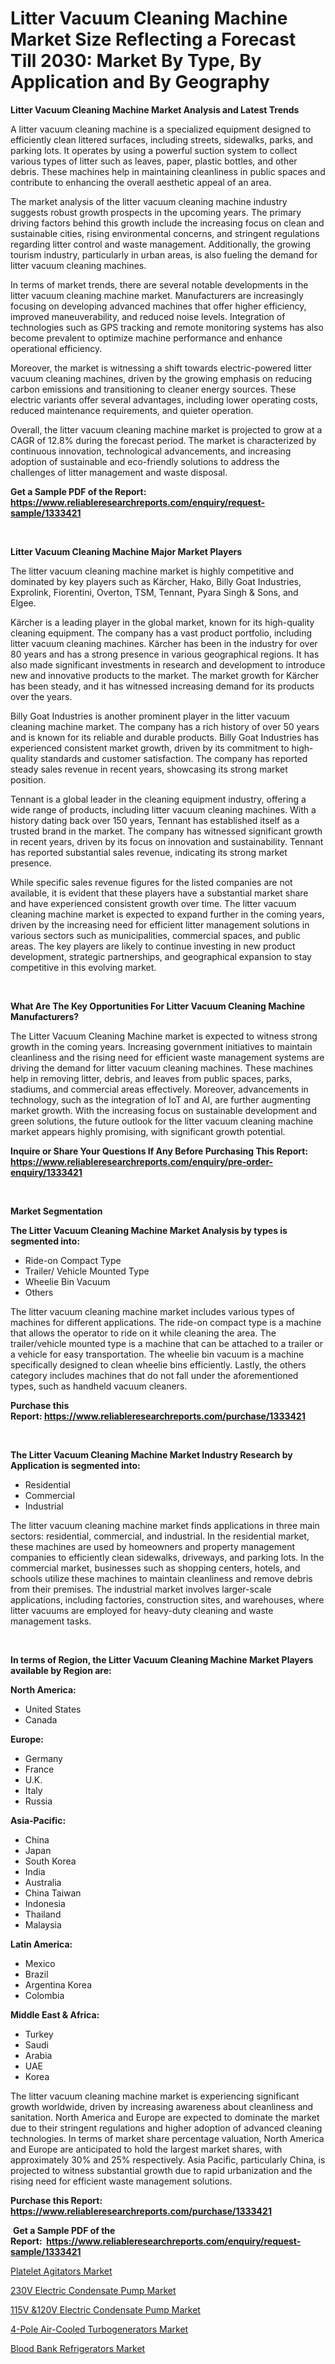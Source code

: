 <p><h1>Litter Vacuum Cleaning Machine Market Size Reflecting a Forecast Till 2030: Market By Type, By Application and By Geography</h1></p><p><strong>Litter Vacuum Cleaning Machine Market Analysis and Latest Trends</strong></p>
<p><p>A litter vacuum cleaning machine is a specialized equipment designed to efficiently clean littered surfaces, including streets, sidewalks, parks, and parking lots. It operates by using a powerful suction system to collect various types of litter such as leaves, paper, plastic bottles, and other debris. These machines help in maintaining cleanliness in public spaces and contribute to enhancing the overall aesthetic appeal of an area.</p><p>The market analysis of the litter vacuum cleaning machine industry suggests robust growth prospects in the upcoming years. The primary driving factors behind this growth include the increasing focus on clean and sustainable cities, rising environmental concerns, and stringent regulations regarding litter control and waste management. Additionally, the growing tourism industry, particularly in urban areas, is also fueling the demand for litter vacuum cleaning machines.</p><p>In terms of market trends, there are several notable developments in the litter vacuum cleaning machine market. Manufacturers are increasingly focusing on developing advanced machines that offer higher efficiency, improved maneuverability, and reduced noise levels. Integration of technologies such as GPS tracking and remote monitoring systems has also become prevalent to optimize machine performance and enhance operational efficiency.</p><p>Moreover, the market is witnessing a shift towards electric-powered litter vacuum cleaning machines, driven by the growing emphasis on reducing carbon emissions and transitioning to cleaner energy sources. These electric variants offer several advantages, including lower operating costs, reduced maintenance requirements, and quieter operation.</p><p>Overall, the litter vacuum cleaning machine market is projected to grow at a CAGR of 12.8% during the forecast period. The market is characterized by continuous innovation, technological advancements, and increasing adoption of sustainable and eco-friendly solutions to address the challenges of litter management and waste disposal.</p></p>
<p><strong>Get a Sample PDF of the Report:&nbsp; <a href="https://www.reliableresearchreports.com/enquiry/request-sample/1333421">https://www.reliableresearchreports.com/enquiry/request-sample/1333421</a></strong></p>
<p>&nbsp;</p>
<p><strong>Litter Vacuum Cleaning Machine Major Market Players</strong></p>
<p><p>The litter vacuum cleaning machine market is highly competitive and dominated by key players such as Kärcher, Hako, Billy Goat Industries, Exprolink, Fiorentini, Overton, TSM, Tennant, Pyara Singh & Sons, and Elgee. </p><p>Kärcher is a leading player in the global market, known for its high-quality cleaning equipment. The company has a vast product portfolio, including litter vacuum cleaning machines. Kärcher has been in the industry for over 80 years and has a strong presence in various geographical regions. It has also made significant investments in research and development to introduce new and innovative products to the market. The market growth for Kärcher has been steady, and it has witnessed increasing demand for its products over the years.</p><p>Billy Goat Industries is another prominent player in the litter vacuum cleaning machine market. The company has a rich history of over 50 years and is known for its reliable and durable products. Billy Goat Industries has experienced consistent market growth, driven by its commitment to high-quality standards and customer satisfaction. The company has reported steady sales revenue in recent years, showcasing its strong market position.</p><p>Tennant is a global leader in the cleaning equipment industry, offering a wide range of products, including litter vacuum cleaning machines. With a history dating back over 150 years, Tennant has established itself as a trusted brand in the market. The company has witnessed significant growth in recent years, driven by its focus on innovation and sustainability. Tennant has reported substantial sales revenue, indicating its strong market presence.</p><p>While specific sales revenue figures for the listed companies are not available, it is evident that these players have a substantial market share and have experienced consistent growth over time. The litter vacuum cleaning machine market is expected to expand further in the coming years, driven by the increasing need for efficient litter management solutions in various sectors such as municipalities, commercial spaces, and public areas. The key players are likely to continue investing in new product development, strategic partnerships, and geographical expansion to stay competitive in this evolving market.</p></p>
<p>&nbsp;</p>
<p><strong>What Are The Key Opportunities For Litter Vacuum Cleaning Machine Manufacturers?</strong></p>
<p><p>The Litter Vacuum Cleaning Machine market is expected to witness strong growth in the coming years. Increasing government initiatives to maintain cleanliness and the rising need for efficient waste management systems are driving the demand for litter vacuum cleaning machines. These machines help in removing litter, debris, and leaves from public spaces, parks, stadiums, and commercial areas effectively. Moreover, advancements in technology, such as the integration of IoT and AI, are further augmenting market growth. With the increasing focus on sustainable development and green solutions, the future outlook for the litter vacuum cleaning machine market appears highly promising, with significant growth potential.</p></p>
<p><strong>Inquire or Share Your Questions If Any Before Purchasing This Report: <a href="https://www.reliableresearchreports.com/enquiry/pre-order-enquiry/1333421">https://www.reliableresearchreports.com/enquiry/pre-order-enquiry/1333421</a></strong></p>
<p>&nbsp;</p>
<p><strong>Market Segmentation</strong></p>
<p><strong>The Litter Vacuum Cleaning Machine Market Analysis by types is segmented into:</strong></p>
<p><ul><li>Ride-on Compact Type</li><li>Trailer/ Vehicle Mounted Type</li><li>Wheelie Bin Vacuum</li><li>Others</li></ul></p>
<p><p>The litter vacuum cleaning machine market includes various types of machines for different applications. The ride-on compact type is a machine that allows the operator to ride on it while cleaning the area. The trailer/vehicle mounted type is a machine that can be attached to a trailer or a vehicle for easy transportation. The wheelie bin vacuum is a machine specifically designed to clean wheelie bins efficiently. Lastly, the others category includes machines that do not fall under the aforementioned types, such as handheld vacuum cleaners.</p></p>
<p><strong>Purchase this Report:&nbsp;<a href="https://www.reliableresearchreports.com/purchase/1333421">https://www.reliableresearchreports.com/purchase/1333421</a></strong></p>
<p>&nbsp;</p>
<p><strong>The Litter Vacuum Cleaning Machine Market Industry Research by Application is segmented into:</strong></p>
<p><ul><li>Residential</li><li>Commercial</li><li>Industrial</li></ul></p>
<p><p>The litter vacuum cleaning machine market finds applications in three main sectors: residential, commercial, and industrial. In the residential market, these machines are used by homeowners and property management companies to efficiently clean sidewalks, driveways, and parking lots. In the commercial market, businesses such as shopping centers, hotels, and schools utilize these machines to maintain cleanliness and remove debris from their premises. The industrial market involves larger-scale applications, including factories, construction sites, and warehouses, where litter vacuums are employed for heavy-duty cleaning and waste management tasks.</p></p>
<p>&nbsp;</p>
<p><strong>In terms of Region, the Litter Vacuum Cleaning Machine Market Players available by Region are:</strong></p>
<p>
    <p> <strong> North America: </strong>
        <ul>
            <li>United States</li>
            <li>Canada</li>
        </ul>
        </p> 
    <p> <strong> Europe: </strong>
        <ul>
            <li>Germany</li>
            <li>France</li>
            <li>U.K.</li>
            <li>Italy</li>
            <li>Russia</li>
        </ul>
        </p> 
    <p> <strong> Asia-Pacific: </strong>
        <ul>
            <li>China</li>
            <li>Japan</li>
            <li>South Korea</li>
            <li>India</li>
            <li>Australia</li>
            <li>China Taiwan</li>
            <li>Indonesia</li>
            <li>Thailand</li>
            <li>Malaysia</li>
        </ul>
        </p> 
    <p> <strong> Latin America: </strong>
        <ul>
            <li>Mexico</li>
            <li>Brazil</li>
            <li>Argentina Korea</li>
            <li>Colombia</li>
        </ul>
        </p> 
    <p> <strong> Middle East & Africa: </strong>
        <ul>
            <li>Turkey</li>
            <li>Saudi</li>
            <li>Arabia</li>
            <li>UAE</li>
            <li>Korea</li>
        </ul>
    </p>
    </p>
<p><p>The litter vacuum cleaning machine market is experiencing significant growth worldwide, driven by increasing awareness about cleanliness and sanitation. North America and Europe are expected to dominate the market due to their stringent regulations and higher adoption of advanced cleaning technologies. In terms of market share percentage valuation, North America and Europe are anticipated to hold the largest market shares, with approximately 30% and 25% respectively. Asia Pacific, particularly China, is projected to witness substantial growth due to rapid urbanization and the rising need for efficient waste management solutions.</p></p>
<p><strong>Purchase this Report: <a href="https://www.reliableresearchreports.com/purchase/1333421">https://www.reliableresearchreports.com/purchase/1333421</a></strong></p>
<p>&nbsp;<strong>Get a Sample PDF of the Report:&nbsp;&nbsp;<a href="https://www.reliableresearchreports.com/enquiry/request-sample/1333421">https://www.reliableresearchreports.com/enquiry/request-sample/1333421</a></strong></p>
<p><strong></strong></p>
<p><p><a href="https://medium.com/@kavonhansen3626/platelet-agitators-market-size-cagr-trends-2024-2030-14298e41078b">Platelet Agitators Market</a></p><p><a href="https://www.linkedin.com/pulse/230v-electric-condensate-pump-market-size-share-amp-trends-0vo4f/">230V Electric Condensate Pump Market</a></p><p><a href="https://www.linkedin.com/pulse/115v-amp120v-electric-condensate-pump-market-research-y9fbf/">115V &120V Electric Condensate Pump Market</a></p><p><a href="https://www.linkedin.com/pulse/4-pole-air-cooled-turbogenerators-market-size-growth-9gyef/">4-Pole Air-Cooled Turbogenerators Market</a></p><p><a href="https://medium.com/@karinaokon2662/blood-bank-refrigerators-market-size-cagr-trends-2024-2030-b18a939b1a49">Blood Bank Refrigerators Market</a></p></p>
